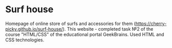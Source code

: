 # Surf house

Homepage of online store of surfs and accessories for them (https://cherry-picky.github.io/surf-house/).
This website - completed task №2 of the course "HTML/CSS" of the educational portal GeekBrains. Used HTML and CSS technologies.
